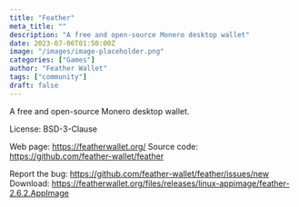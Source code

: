 ```yaml
---
title: "Feather"
meta_title: ""
description: "A free and open-source Monero desktop wallet"
date: 2023-07-06T01:50:00Z
image: "/images/image-placeholder.png"
categories: ["Games"]
author: "Feather Wallet"
tags: ["community"]
draft: false
---
```


A free and open-source Monero desktop wallet.

License: BSD-3-Clause

Web page: https://featherwallet.org/
Source code: https://github.com/feather-wallet/feather

Report the bug: https://github.com/feather-wallet/feather/issues/new  
Download: https://featherwallet.org/files/releases/linux-appimage/feather-2.6.2.AppImage
